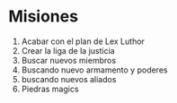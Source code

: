 # Misiones

1. Acabar con el plan de Lex Luthor
2. Crear la liga de la justicia
3. Buscar nuevos miembros
4. Buscando nuevo armamento y poderes
5. buscando nuevos aliados
6. Piedras magics

